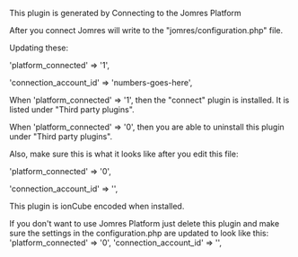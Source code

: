       
This plugin is generated by Connecting to the Jomres Platform 

After you connect Jomres will write to the "jomres/configuration.php" file.

Updating these:

'platform_connected' => '1',

'connection_account_id' => 'numbers-goes-here',

When 'platform_connected' => '1', then the "connect" plugin is installed. It is listed under "Third party plugins".

When 'platform_connected' => '0', then you are able to uninstall this plugin under "Third party plugins".

Also, make sure this is what it looks like after you edit this file:

'platform_connected' => '0',

'connection_account_id' => '',

This plugin is ionCube encoded when installed.

If you don't want to use Jomres Platform just delete this plugin and make sure the settings in the configuration.php are updated to look like this: 'platform_connected' => '0', 'connection_account_id' => '',
